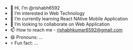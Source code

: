 - 👋 Hi, I’m @rishabh6592
- 👀 I’m interested in Web Technology
- 🌱 I’m currently learning  React NAtive Mobile Application
- 💞️ I’m looking to collaborate on Web Application
- 📫 How to reach me - rishabhkumar6592@gmail.com
- 😄 Pronouns: ...
- ⚡ Fun fact: ...

<!---
rishabh6592/rishabh6592 is a ✨ special ✨ repository because its `README.md` (this file) appears on your GitHub profile.
You can click the Preview link to take a look at your changes.
--->
